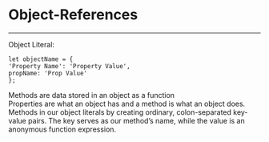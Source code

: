 # Object-References<br>
------
Object Literal:

    let objectName = {
    'Property Name': 'Property Value',
    propName: 'Prop Value'
    };
    
Methods are data stored in an object as a function<br>
Properties are what an object has and a method is what an object does.<br>
Methods in our object literals by creating ordinary, colon-separated key-value pairs. The key serves as our method’s name, while the value is an anonymous function expression.<br>

